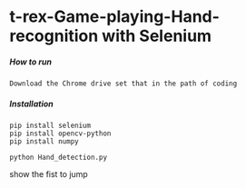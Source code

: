 # t-rex-Game-playing-Hand-recognition with Selenium

##### How to run
```
Download the Chrome drive set that in the path of coding
```
##### Installation
```
pip install selenium
pip install opencv-python
pip install numpy
```

```
python Hand_detection.py
```
show the fist to jump
